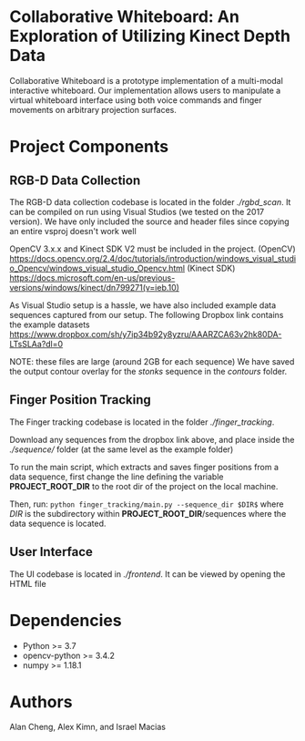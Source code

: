 # Collaborative Whiteboard: An Exploration of Utilizing Kinect Depth Data

Collaborative Whiteboard is a prototype implementation of a multi-modal interactive whiteboard. Our implementation allows users to manipulate a virtual whiteboard interface using both voice commands and finger movements on arbitrary projection surfaces.

# Project Components

## RGB-D Data Collection

The RGB-D data collection codebase is located in the folder *./rgbd_scan*.
It can be compiled on run using Visual Studios (we tested on the 2017 version).
We have only included the source and header files since copying an entire vsproj doesn't work well

OpenCV 3.x.x and Kinect SDK V2 must be included in the project. 
(OpenCV) https://docs.opencv.org/2.4/doc/tutorials/introduction/windows_visual_studio_Opencv/windows_visual_studio_Opencv.html
(Kinect SDK) https://docs.microsoft.com/en-us/previous-versions/windows/kinect/dn799271(v=ieb.10)

As Visual Studio setup is a hassle, we have also included example data sequences captured from our setup.
The following Dropbox link contains the example datasets 
https://www.dropbox.com/sh/y7ip34b92y8yzru/AAARZCA63v2hk80DA-LTsSLAa?dl=0

NOTE: these files are large (around 2GB for each sequence)
We have saved the output contour overlay for the *stonks* sequence in the *contours* folder.

## Finger Position Tracking

The Finger tracking codebase is located in the folder *./finger_tracking*.

Download any sequences from the dropbox link above, and place inside the *./sequence/* folder (at the same level as the example folder)

To run the main script, which extracts and saves finger positions from a data sequence, first change the line defining the variable **PROJECT_ROOT_DIR** to the root dir of the project on the local machine.

Then, run:
```python finger_tracking/main.py --sequence_dir $DIR$```
where $DIR$ is the subdirectory within **PROJECT_ROOT_DIR**/sequences where the data sequence is located.

## User Interface

The UI codebase is located in *./frontend*. It can be viewed by opening the HTML file

# Dependencies
- Python >= 3.7
- opencv-python >= 3.4.2
- numpy >= 1.18.1 

# Authors
Alan Cheng, Alex Kimn, and Israel Macias
